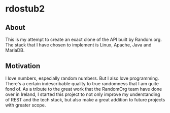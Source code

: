 # rdostub2
## About
This is my attempt to create an exact clone of the API built by Random.org. The stack that I have chosen to implement is Linux, Apache, Java and MariaDB.
## Motivation
I love numbers, especially random numbers. But I also love programming. There's a certain indescribable quality to true randomness that I am quite fond of. As a tribute to the great work that the RandomOrg team  have done over in Ireland, I started this project to not only improve my understanding of REST and the tech stack, but also make a great addition to future projects with greater scope.